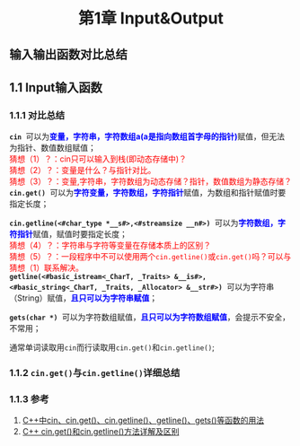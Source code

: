 # <center>第1章 Input&Output</center>
## 输入输出函数对比总结
## 1.1 Input输入函数
### 1.1.1 对比总结   
**`cin`**&nbsp;&nbsp;可以为<font color=#0000ff>**变量，字符串，字符数组a(a是指向数组首字母的指针)**</font>赋值，但无法为指针、数值数组赋值；  
<font color=#FF0000>猜想（1）？：cin只可以输入到栈(即动态存储中)？</font>  
<font color=#FF0000>猜想（2）？：变量是什么？与指针对比。</font>  
<font color=#FF0000>猜想（3）？：变量,字符串，字符数组为动态存储？指针，数值数组为静态存储？</font>  
**`cin.get()`**&nbsp;&nbsp;可以为<font color=#0000ff>**字符变量，字符数组，字符指针**</font>赋值，为数组和指针赋值时要指定长度；  

**`cin.getline(<#char_type *__s#>,<#streamsize __n#>)`**&nbsp;&nbsp;可以为<font color=#0000ff>**字符数组，字符指针**</font>赋值，赋值时要指定长度；  
<font color=#FF0000>猜想（4）？：字符串与字符等变量在存储本质上的区别？</font>  
<font color=#ff0000>猜想（5）？：一段程序中不可以使用两个`cin.getline()`或`cin.get()`吗？可以与猜想（1）联系解决。</font>  
**`getline(<#basic_istream<_CharT, _Traits> &__is#>,<#basic_string<_CharT, _Traits, _Allocator> &__str#>)`**&nbsp;&nbsp;可以为字符串（String）赋值，<font color=#0000FF>**且只可以为字符串赋值**</font>；
  
**`gets(char *)`**&nbsp;&nbsp;可以为字符数组赋值，**<font color=#0000FF>且只可以为字符数组赋值</font>**，会提示不安全，不常用；

通常单词读取用`cin`而行读取用`cin.get()`和`cin.getline()`;
### 1.1.2 `cin.get()`与`cin.getline()`详细总结


### 1.1.3 参考 
1. [C++中cin、cin.get()、cin.getline()、getline()、gets()等函数的用法](https://www.cnblogs.com/flatfoosie/archive/2010/12/22/1914055.html) 
2. [C++ cin.get()和cin.getline()方法详解及区别](https://blog.csdn.net/Kellery/article/details/73353778)



